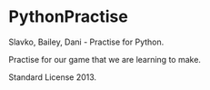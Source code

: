 PythonPractise
==============

Slavko, Bailey, Dani - Practise for Python.

Practise for our game that we are learning to make.

Standard License 2013.
